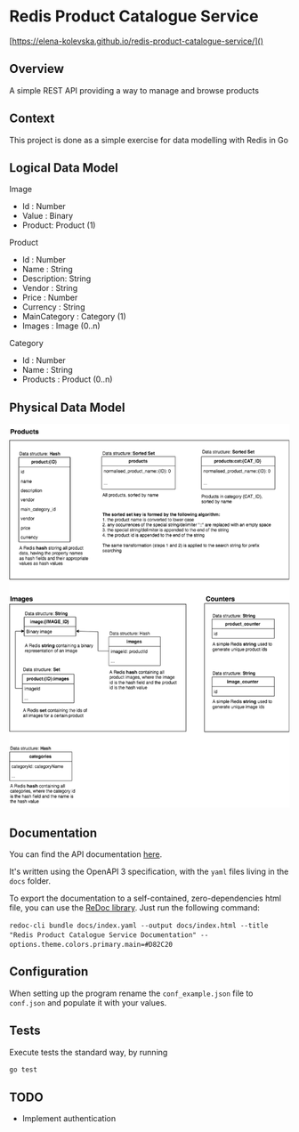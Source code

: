 # Redis Product Catalogue Service
[https://elena-kolevska.github.io/redis-product-catalogue-service/]()

## Overview
A simple REST API providing a way to manage and browse products

## Context
This project is done as a simple exercise for data modelling with Redis in Go

## Logical Data Model
Image  
- Id : Number
- Value : Binary
- Product: Product (1)  

Product  
- Id : Number
- Name : String
- Description: String
- Vendor : String
- Price : Number
- Currency : String
- MainCategory : Category (1)
- Images : Image (0..n)

Category
- Id : Number
- Name : String
- Products : Product (0..n)

## Physical Data Model
![data Model](data_model.png "Redis Data Model")

## Documentation
You can find the API documentation [here](https://elena-kolevska.github.io/redis-product-catalogue-service/).  

It's written using the OpenAPI 3 specification, with the `yaml` files living in the `docs` folder.  

To export the documentation to a self-contained, zero-dependencies html file, you can use the [ReDoc library](https://github.com/Redocly/redoc). Just run the following command:  

```redoc-cli bundle docs/index.yaml --output docs/index.html --title "Redis Product Catalogue Service Documentation" --options.theme.colors.primary.main=#D82C20```

## Configuration
When setting up the program rename the `conf_example.json` file to `conf.json` and populate it with your values. 

## Tests
Execute tests the standard way, by running
```bash
go test
``` 

## TODO
- Implement authentication